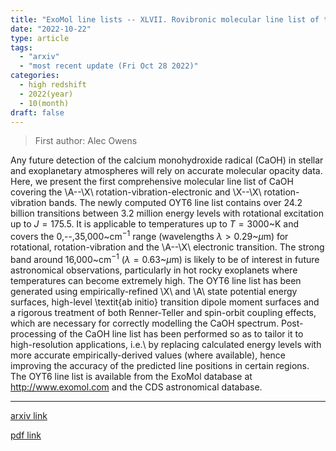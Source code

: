 ```yaml
---
title: "ExoMol line lists -- XLVII. Rovibronic molecular line list of the calcium monohydroxide radical (CaOH)"
date: "2022-10-22"
type: article
tags:
  - "arxiv"
  - "most recent update (Fri Oct 28 2022)"
categories:
  - high redshift
  - 2022(year)
  - 10(month)
draft: false
---
```


> First author: Alec Owens

 Any future detection of the calcium monohydroxide radical (CaOH) in stellar
and exoplanetary atmospheres will rely on accurate molecular opacity data.
Here, we present the first comprehensive molecular line list of CaOH covering
the \A--\X\ rotation-vibration-electronic and \X--\X\ rotation-vibration bands.
The newly computed OYT6 line list contains over 24.2 billion transitions
between 3.2 million energy levels with rotational excitation up to $J=175.5$.
It is applicable to temperatures up to $T=3000$~K and covers the
0\,--\,35\,000~cm$^{-1}$ range (wavelengths $\lambda > 0.29$~$\mu$m) for
rotational, rotation-vibration and the \A--\X\ electronic transition. The
strong band around 16\,000~cm$^{-1}$ ($\lambda = 0.63$~$\mu$m) is likely to be
of interest in future astronomical observations, particularly in hot rocky
exoplanets where temperatures can become extremely high. The OYT6 line list has
been generated using empirically-refined \X\ and \A\ state potential energy
surfaces, high-level \textit{ab initio} transition dipole moment surfaces and a
rigorous treatment of both Renner-Teller and spin-orbit coupling effects, which
are necessary for correctly modelling the CaOH spectrum. Post-processing of the
CaOH line list has been performed so as to tailor it to high-resolution
applications, i.e.\ by replacing calculated energy levels with more accurate
empirically-derived values (where available), hence improving the accuracy of
the predicted line positions in certain regions. The OYT6 line list is
available from the ExoMol database at http://www.exomol.com and the CDS
astronomical database.

---
[arxiv link](http://arxiv.org/abs/2210.12480v1)

[pdf link](http://arxiv.org/pdf/2210.12480v1)